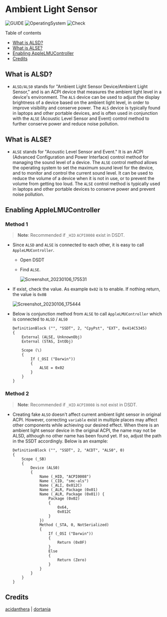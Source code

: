 # Ambient Light Sensor

![GUIDE](https://img.shields.io/badge/Guide-ACPI-purple)
![OperatingSystem](https://img.shields.io/badge/OS-Hackintosh-blue)
![Check](https://img.shields.io/badge/Status-Pass-brightgreen)

Table of contents

- [What is ALSD?](#what-is-alsd)
- [What is ALSE?](#what-is-alse)
- [Enabling AppleLMUController](#enabling-applelmucontroller)
- [Credits](#credits)

## What is ALSD?

- `ALSD/ALS0` stands for "Ambient Light Sensor Device/Ambient Light Sensor," and is an ACPI device that measures the ambient light level in a device's environment. The `ALS` device can be used to adjust the display brightness of a device based on the ambient light level, in order to improve visibility and conserve power. The `ALS` device is typically found in laptops and other portable devices, and is often used in conjunction with the `ALSE` (Acoustic Level Sensor and Event) control method to further conserve power and reduce noise pollution.

## What is ALSE?

- `ALSE` stands for "Acoustic Level Sensor and Event." It is an ACPI (Advanced Configuration and Power Interface) control method for managing the sound level of a device. The `ALSE` control method allows the operating system to set the maximum sound level for the device, and to monitor and control the current sound level. It can be used to reduce the volume of a device when it is not in use, or to prevent the volume from getting too loud. The `ALSE` control method is typically used in laptops and other portable devices to conserve power and prevent noise pollution.

## Enabling AppleLMUController

### Method 1

> **Note**: Recommended if `_HID` `ACPI0008` exist in DSDT.

- Since `ALSD` and `ALSE` is connected to each other, it is easy to call `AppleLMUController`.
  - Open DSDT
  - Find `ALSE`.

    ![Screenshot_20230106_175531](https://user-images.githubusercontent.com/72515939/210977256-8cd8f9a4-e46d-498d-a439-7fd7a91f9d40.png)

- If exist, check the value. As example `0x02` is to enable. If nothing return, the value is `0x0B`

    ![Screenshot_20230106_175444](https://user-images.githubusercontent.com/72515939/210977281-1e68af0d-1fe9-46bc-9b7f-99e2a52cfafa.png)

- Below is conjunction method from `ALSE` to call `AppleLMUController` which is connected to `ALSD` / `ALS0`

    ```asl
    DefinitionBlock ("", "SSDT", 2, "CpyPst", "EXT", 0x414C5345)
    {
        External (ALSE, UnknownObj)
        External (STAS, IntObj)

        Scope (\)
        {
            If (_OSI ("Darwin"))
            {
                ALSE = 0x02
            }
        }
    }
    ```

### Method 2

> **Note**: Recommended if `_HID` `ACPI0008` is not exist in DSDT.

- Creating fake `ALSO` doesn't affect current ambient light sensor in original ACPI. However, correcting `variable` exist in multiple places may affect other components while achieving our desired effect. When there is an ambient light sensor device in the original ACPI, the name may not be ALSD, although no other name has been found yet. If so, adjust the path in the SSDT accordingly. Below is an example:

  ```asl
  DefinitionBlock ("", "SSDT", 2, "ACDT", "ALS0", 0)
  {
      Scope (_SB)
      {
          Device (ALS0)
          {
              Name (_HID, "ACPI0008")
              Name (_CID, "smc-als")
              Name (_ALI, 0x012C)
              Name (_ALR, Package (0x01)
              Name (_ALR, Package (0x01)) {
                  Package (0x02)
                  {
                      0x64,
                      0x012C
                  }
              })
              Method (_STA, 0, NotSerialized)
              {
                  If (_OSI ("Darwin"))
                  {
                      Return (0x0F)
                  }
                  Else
                  {
                      Return (Zero)
                  }
              }
          }
      }
  }
  ```
  
## Credits

[acidanthera](https://github.com/acidanthera/) | [dortania](https://dortania.github.io)
